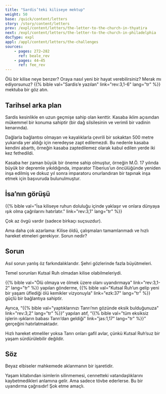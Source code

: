 ```yaml
---
title: "Sardis’teki kiliseye mektup"
weight: 50
base: /quick/content/letters
story: /story/content/letters
prev: /expl/content/letters/the-letter-to-the-church-in-thyatira
next: /expl/content/letters/the-letter-to-the-church-in-philadelphia
docType: expl
appl: /appl/content/letters/the-challenges
sources: 
    - pages: 272–282
      ref: beale_rev
    - pages: 44–45
      ref: fee_rev
---
```


Ölü bir kilise neye benzer? Oraya nasıl yeni bir hayat verebilirsiniz? Merak mı ediyorsunuz? {{% bible val="Sardis’e yazılan" link="rev:3,1-6" lang="tr" %}} mektuba bir göz atın.

## Tarihsel arka plan

<a name="38d4"></a>
Sardis kesinlikle en uzun geçmişe sahip olan kenttir. Kasaba iklim açısından mükemmel bir konuma sahiptir (bir dağ silsilesinin ve verimli bir vadinin kenarında).

Dağlarla bağlantısı olmayan ve kayalıklarla çevrili bir sokaktan 500 metre yukarıda yer aldığı için neredeyse zapt edilemezdi. Bu nedenle kasaba kendini abarttı, örneğin kasaba zaptedilemez olarak kabul edilen yerde iki kez fethedildi.

Kasaba her zaman büyük bir öneme sahip olmuştur, örneğin M.Ö. 17 yılında büyük bir depremle yıkıldığında, imparator Tiberius’un öncülüğünde yeniden inşa edilmiş ve dokuz yıl sonra imparatoru onurlandıran bir tapınak inşa etmek için başvuruda bulunulmuştur.

## İsa’nın görüşü

<a name="4754"></a>
{{% bible val="İsa kiliseye ruhun doluluğu içinde yaklaşır ve onlara dünyaya ışık olma çağrılarını hatırlatır." link="rev:3,1" lang="tr" %}}

Çok az övgü vardır (sadece birkaçı suçsuzdur).

Ama daha çok azarlama: Kilise öldü, çalışmaları tamamlanmadı ve hızlı hareket etmeleri gerekiyor. Sorun nedir?

## Sorun

<a name="6a43"></a>
Asıl sorun yanlış öz farkındalıklarıdır. Şehri gözlerinde fazla büyütmeleri.

Temel sorunları Kutsal Ruh olmadan kilise olabilmeleriydi.

{{% bible val="Ölü olmaya ve ölmek üzere olanı uyandırmaya" link="rev:3,1-2" lang="tr" %}} yapılan gönderme, {{% bible val="Kutsal Ruh’un gelip yeni bir yaşam üflediği ölü kemikler vizyonuyla" link="ezk:37" lang="tr" %}} güçlü bir bağlantıya sahiptir.

Ayrıca, “{{% bible val="yaptıklarınızı Tanrı’nın gözünde eksik bulduğunuza" link="rev:3,2" lang="tr" %}}” yapılan atıf, “{{% bible val="tüm eksiksiz işlerin ışıkların babası Tanrı’dan geldiği" link="jas:1,17" lang="tr" %}}” gerçeğini hatırlatmaktadır.

Hızlı hareket etmeliler yoksa Tanrı onları gafil avlar, çünkü Kutsal Ruh’suz bir yaşam sürdürülebilir değildir.

## Söz

<a name="9a20"></a>
Beyaz elbiseler mahkemede aklanmanın bir işaretidir.

Yaşam kitabından isimlerin silinmemesi, cennetteki vatandaşlıklarını kaybetmedikleri anlamına gelir. Ama sadece tövbe ederlerse. Bu bir uyandırma çağrısıdır! Şok etme amaçlı.
